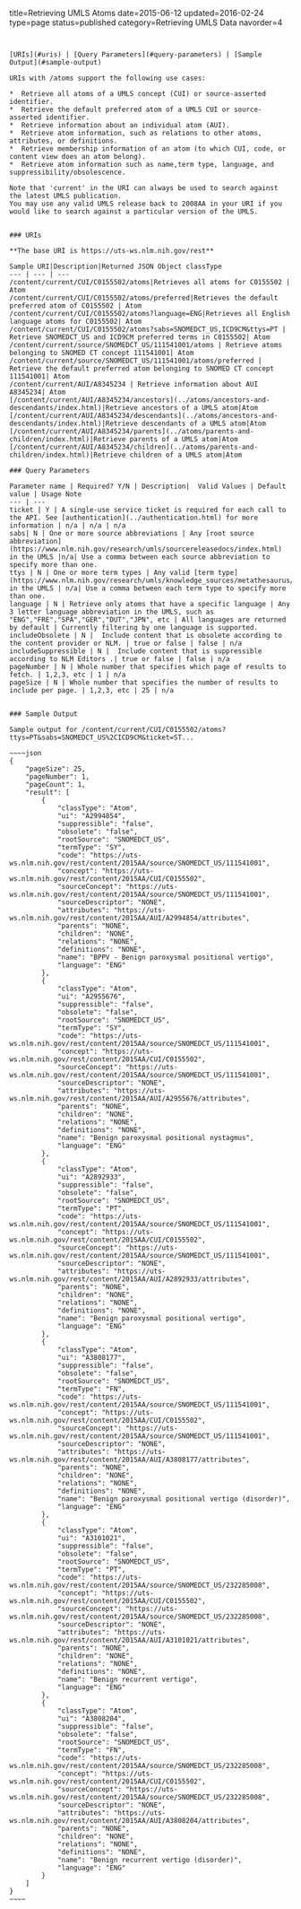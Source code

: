 title=Retrieving UMLS Atoms
date=2015-06-12
updated=2016-02-24
type=page
status=published
category=Retrieving UMLS Data
navorder=4
~~~~~~


[URIs](#uris) | [Query Parameters](#query-parameters) | [Sample Output](#sample-output)

URIs with /atoms support the following use cases:

*  Retrieve all atoms of a UMLS concept (CUI) or source-asserted identifier.
*  Retrieve the default preferred atom of a UMLS CUI or source-asserted identifier.
*  Retrieve information about an individual atom (AUI).
*  Retrieve atom information, such as relations to other atoms, attributes, or definitions.
*  Retrieve membership information of an atom (to which CUI, code, or content view does an atom belong).
*  Retrieve atom information such as name,term type, language, and suppressibility/obsolescence.

Note that 'current' in the URI can always be used to search against the latest UMLS publication.
You may use any valid UMLS release back to 2008AA in your URI if you would like to search against a particular version of the UMLS.


### URIs
 
**The base URI is https://uts-ws.nlm.nih.gov/rest**

Sample URI|Description|Returned JSON Object classType
--- | --- | ---
/content/current/CUI/C0155502/atoms|Retrieves all atoms for C0155502 | Atom
/content/current/CUI/C0155502/atoms/preferred|Retrieves the default preferred atom of C0155502 | Atom
/content/current/CUI/C0155502/atoms?language=ENG|Retrieves all English language atoms for C0155502| Atom
/content/current/CUI/C0155502/atoms?sabs=SNOMEDCT_US,ICD9CM&ttys=PT | Retrieve SNOMEDCT_US and ICD9CM preferred terms in C0155502| Atom
/content/current/source/SNOMEDCT_US/111541001/atoms | Retrieve atoms belonging to SNOMED CT concept 111541001| Atom
/content/current/source/SNOMEDCT_US/111541001/atoms/preferred | Retrieve the default preferred atom belonging to SNOMED CT concept 111541001| Atom
/content/current/AUI/A8345234 | Retrieve information about AUI A8345234| Atom
[/content/current/AUI/A8345234/ancestors](../atoms/ancestors-and-descendants/index.html)|Retrieve ancestors of a UMLS atom|Atom
[/content/current/AUI/A8345234/descendants](../atoms/ancestors-and-descendants/index.html)|Retrieve descendants of a UMLS atom|Atom
[/content/current/AUI/A8345234/parents](../atoms/parents-and-children/index.html)|Retrieve parents of a UMLS atom|Atom
[/content/current/AUI/A8345234/children](../atoms/parents-and-children/index.html)|Retrieve children of a UMLS atom|Atom

### Query Parameters

Parameter name | Required? Y/N | Description|  Valid Values | Default value | Usage Note
--- | ---
ticket | Y | A single-use service ticket is required for each call to the API. See [authentication](../authentication.html) for more information | n/a | n/a | n/a
sabs| N | One or more source abbreviations | Any [root source abbreviation](https://www.nlm.nih.gov/research/umls/sourcereleasedocs/index.html) in the UMLS |n/a| Use a comma between each source abbreviation to specify more than one.
ttys | N | One or more term types | Any valid [term type](https://www.nlm.nih.gov/research/umls/knowledge_sources/metathesaurus/release/abbreviations.html#TTYC) in the UMLS | n/a| Use a comma between each term type to specify more than one.
language | N | Retrieve only atoms that have a specific language | Any 3 letter language abbreviation in the UMLS, such as "ENG","FRE","SPA","GER","DUT","JPN", etc | All languages are returned by default | Currently filtering by one language is supported.
includeObsolete | N |  Include content that is obsolete according to the content provider or NLM. | true or false | false | n/a
includeSuppressible | N |  Include content that is suppressible according to NLM Editors .| true or false | false | n/a
pageNumber | N | Whole number that specifies which page of results to fetch. | 1,2,3, etc | 1 | n/a
pageSize | N | Whole number that specifies the number of results to include per page. | 1,2,3, etc | 25 | n/a


### Sample Output

Sample output for /content/current/CUI/C0155502/atoms?ttys=PT&sabs=SNOMEDCT_US%2CICD9CM&ticket=ST...

~~~~json
{
    "pageSize": 25,
    "pageNumber": 1,
    "pageCount": 1,
    "result": [
        {
            "classType": "Atom",
            "ui": "A2994854",
            "suppressible": "false",
            "obsolete": "false",
            "rootSource": "SNOMEDCT_US",
            "termType": "SY",
            "code": "https://uts-ws.nlm.nih.gov/rest/content/2015AA/source/SNOMEDCT_US/111541001",
            "concept": "https://uts-ws.nlm.nih.gov/rest/content/2015AA/CUI/C0155502",
            "sourceConcept": "https://uts-ws.nlm.nih.gov/rest/content/2015AA/source/SNOMEDCT_US/111541001",
            "sourceDescriptor": "NONE",
            "attributes": "https://uts-ws.nlm.nih.gov/rest/content/2015AA/AUI/A2994854/attributes",
            "parents": "NONE",
            "children": "NONE",
            "relations": "NONE",
            "definitions": "NONE",
            "name": "BPPV - Benign paroxysmal positional vertigo",
            "language": "ENG"
        },
        {
            "classType": "Atom",
            "ui": "A2955676",
            "suppressible": "false",
            "obsolete": "false",
            "rootSource": "SNOMEDCT_US",
            "termType": "SY",
            "code": "https://uts-ws.nlm.nih.gov/rest/content/2015AA/source/SNOMEDCT_US/111541001",
            "concept": "https://uts-ws.nlm.nih.gov/rest/content/2015AA/CUI/C0155502",
            "sourceConcept": "https://uts-ws.nlm.nih.gov/rest/content/2015AA/source/SNOMEDCT_US/111541001",
            "sourceDescriptor": "NONE",
            "attributes": "https://uts-ws.nlm.nih.gov/rest/content/2015AA/AUI/A2955676/attributes",
            "parents": "NONE",
            "children": "NONE",
            "relations": "NONE",
            "definitions": "NONE",
            "name": "Benign paroxysmal positional nystagmus",
            "language": "ENG"
        },
        {
            "classType": "Atom",
            "ui": "A2892933",
            "suppressible": "false",
            "obsolete": "false",
            "rootSource": "SNOMEDCT_US",
            "termType": "PT",
            "code": "https://uts-ws.nlm.nih.gov/rest/content/2015AA/source/SNOMEDCT_US/111541001",
            "concept": "https://uts-ws.nlm.nih.gov/rest/content/2015AA/CUI/C0155502",
            "sourceConcept": "https://uts-ws.nlm.nih.gov/rest/content/2015AA/source/SNOMEDCT_US/111541001",
            "sourceDescriptor": "NONE",
            "attributes": "https://uts-ws.nlm.nih.gov/rest/content/2015AA/AUI/A2892933/attributes",
            "parents": "NONE",
            "children": "NONE",
            "relations": "NONE",
            "definitions": "NONE",
            "name": "Benign paroxysmal positional vertigo",
            "language": "ENG"
        },
        {
            "classType": "Atom",
            "ui": "A3808177",
            "suppressible": "false",
            "obsolete": "false",
            "rootSource": "SNOMEDCT_US",
            "termType": "FN",
            "code": "https://uts-ws.nlm.nih.gov/rest/content/2015AA/source/SNOMEDCT_US/111541001",
            "concept": "https://uts-ws.nlm.nih.gov/rest/content/2015AA/CUI/C0155502",
            "sourceConcept": "https://uts-ws.nlm.nih.gov/rest/content/2015AA/source/SNOMEDCT_US/111541001",
            "sourceDescriptor": "NONE",
            "attributes": "https://uts-ws.nlm.nih.gov/rest/content/2015AA/AUI/A3808177/attributes",
            "parents": "NONE",
            "children": "NONE",
            "relations": "NONE",
            "definitions": "NONE",
            "name": "Benign paroxysmal positional vertigo (disorder)",
            "language": "ENG"
        },
        {
            "classType": "Atom",
            "ui": "A3101021",
            "suppressible": "false",
            "obsolete": "false",
            "rootSource": "SNOMEDCT_US",
            "termType": "PT",
            "code": "https://uts-ws.nlm.nih.gov/rest/content/2015AA/source/SNOMEDCT_US/232285008",
            "concept": "https://uts-ws.nlm.nih.gov/rest/content/2015AA/CUI/C0155502",
            "sourceConcept": "https://uts-ws.nlm.nih.gov/rest/content/2015AA/source/SNOMEDCT_US/232285008",
            "sourceDescriptor": "NONE",
            "attributes": "https://uts-ws.nlm.nih.gov/rest/content/2015AA/AUI/A3101021/attributes",
            "parents": "NONE",
            "children": "NONE",
            "relations": "NONE",
            "definitions": "NONE",
            "name": "Benign recurrent vertigo",
            "language": "ENG"
        },
        {
            "classType": "Atom",
            "ui": "A3808204",
            "suppressible": "false",
            "obsolete": "false",
            "rootSource": "SNOMEDCT_US",
            "termType": "FN",
            "code": "https://uts-ws.nlm.nih.gov/rest/content/2015AA/source/SNOMEDCT_US/232285008",
            "concept": "https://uts-ws.nlm.nih.gov/rest/content/2015AA/CUI/C0155502",
            "sourceConcept": "https://uts-ws.nlm.nih.gov/rest/content/2015AA/source/SNOMEDCT_US/232285008",
            "sourceDescriptor": "NONE",
            "attributes": "https://uts-ws.nlm.nih.gov/rest/content/2015AA/AUI/A3808204/attributes",
            "parents": "NONE",
            "children": "NONE",
            "relations": "NONE",
            "definitions": "NONE",
            "name": "Benign recurrent vertigo (disorder)",
            "language": "ENG"
        }
    ]
}
~~~~

